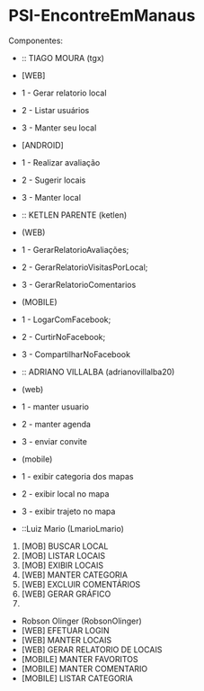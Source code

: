 # PSI-EncontreEmManaus

Componentes:

* :: TIAGO MOURA  (tgx)
* [WEB]
* 1 - Gerar relatorio local
* 2 - Listar usuários
* 3 - Manter seu local
* [ANDROID]
* 1 - Realizar avaliação
* 2 - Sugerir locais
* 3 - Manter local

* :: KETLEN PARENTE (ketlen)
* (WEB) 
* 1 - GerarRelatorioAvaliações;  
* 2 - GerarRelatorioVisitasPorLocal;  
* 3 - GerarRelatorioComentarios
* (MOBILE)  
* 1 - LogarComFacebook; 
* 2 - CurtirNoFacebook; 
* 3 - CompartilharNoFacebook

* :: ADRIANO VILLALBA (adrianovillalba20) 
* (web) 
* 1 - manter usuario 
* 2 - manter agenda 
* 3 - enviar convite  
* (mobile) 
* 1 - exibir categoria dos mapas 
* 2 - exibir local no mapa 
* 3 - exibir trajeto no mapa

* ::Luiz Mario (LmarioLmario)
1. [MOB] BUSCAR LOCAL
2. [MOB] LISTAR LOCAIS
3. [MOB] EXIBIR LOCAIS
4. [WEB] MANTER CATEGORIA
5. [WEB] EXCLUIR COMENTÁRIOS
6. [WEB] GERAR GRÁFICO
7. 
* Robson Olinger (RobsonOlinger)
* [WEB] EFETUAR LOGIN
* [WEB] MANTER LOCAIS
* [WEB] GERAR RELATORIO DE LOCAIS
* [MOBILE] MANTER FAVORITOS
* [MOBILE] MANTER COMENTARIO
* [MOBILE] LISTAR CATEGORIA
